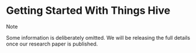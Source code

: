 # Getting Started With Things Hive
> [!NOTE]
> Some information is deliberately omitted. We will be releasing the full details once our research paper is published.

